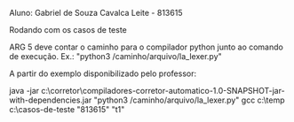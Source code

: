 Aluno: Gabriel de Souza Cavalca Leite - 813615

Rodando com os casos de teste

ARG 5 deve contar o caminho para o compilador python junto ao comando de execução. Ex.: "python3 /caminho/arquivo/la_lexer.py"

A partir do exemplo disponibilizado pelo professor:

java -jar c:\corretor\compiladores-corretor-automatico-1.0-SNAPSHOT-jar-with-dependencies.jar "python3 /caminho/arquivo/la_lexer.py" gcc c:\temp c:\casos-de-teste "813615" "t1"
